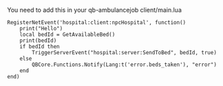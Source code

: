 You need to add this in your qb-ambulancejob client/main.lua
```
RegisterNetEvent('hospital:client:npcHospital', function()
    print("Hello")
    local bedId = GetAvailableBed()
    print(bedId)
    if bedId then
        TriggerServerEvent("hospital:server:SendToBed", bedId, true)
    else
        QBCore.Functions.Notify(Lang:t('error.beds_taken'), "error")
    end
end)


```